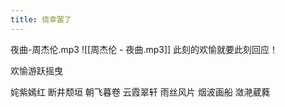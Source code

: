 ```yaml
---
title: 侥幸罢了
---
```

夜曲-周杰伦.mp3
![[周杰伦 - 夜曲.mp3]]
此刻的欢愉就要此刻回应！

欢愉游跃摇曳

姹紫嫣红 断井颓垣  朝飞暮卷  云霞翠轩  雨丝风片  烟波画船  潋滟葳蕤